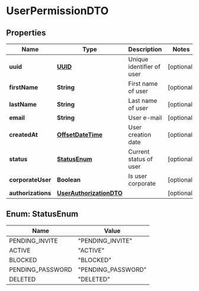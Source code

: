 # UserPermissionDTO

## Properties
Name | Type | Description | Notes
------------ | ------------- | ------------- | -------------
**uuid** | [**UUID**](UUID.md) | Unique identifier of user |  [optional]
**firstName** | **String** | First name of user |  [optional]
**lastName** | **String** | Last name of user |  [optional]
**email** | **String** | User e-mail |  [optional]
**createdAt** | [**OffsetDateTime**](OffsetDateTime.md) | User creation date |  [optional]
**status** | [**StatusEnum**](#StatusEnum) | Current status of user |  [optional]
**corporateUser** | **Boolean** | Is user corporate |  [optional]
**authorizations** | [**UserAuthorizationDTO**](UserAuthorizationDTO.md) |  |  [optional]

<a name="StatusEnum"></a>
## Enum: StatusEnum
Name | Value
---- | -----
PENDING_INVITE | &quot;PENDING_INVITE&quot;
ACTIVE | &quot;ACTIVE&quot;
BLOCKED | &quot;BLOCKED&quot;
PENDING_PASSWORD | &quot;PENDING_PASSWORD&quot;
DELETED | &quot;DELETED&quot;
